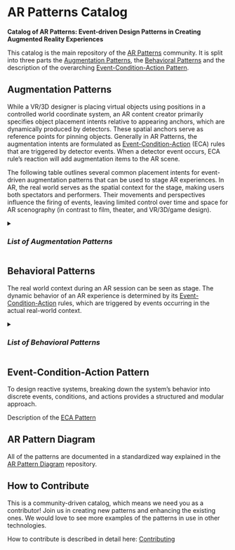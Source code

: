 # AR Patterns Catalog

**Catalog of AR Patterns: Event-driven Design Patterns in Creating Augmented Reality Experiences**

This catalog is the main repository of the [AR Patterns](https://github.com/ARpatterns) community. It is split into three parts the [Augmentation Patterns](#behavioral-patterns), the [Behavioral Patterns](#behavioral-patterns) and the description of the overarching [Event-Condition-Action Pattern](eca/).

## Augmentation Patterns
While a VR/3D designer is placing virtual objects using positions in a controlled world coordinate system, 
an AR content creator primarily specifies object placement intents relative to appearing anchors, 
which are dynamically produced by detectors. These spatial anchors serve as reference points for pinning objects. 
Generally in AR Patterns, the augmentation intents are formulated as [Event-Condition-Action](eca.md) (ECA) rules that are triggered by detector events. 
When a detector event occurs, ECA rule’s reaction will add augmentation items to the AR scene.

The following table outlines several common placement intents for event-driven augmentation patterns 
that can be used to stage AR experiences. In AR, the real world serves as the spatial context for the stage, 
making users both spectators and performers. Their movements and perspectives influence the firing of events, 
leaving limited control over time and space for AR scenography (in contrast to film, theater, and VR/3D/game design).

<details>
<summary><h3><i>List of Augmentation Patterns</i></h3></summary>

| Augmentation Pattern	| Description	| Example |
|---|---|---|
| [Geolocated Remark Pattern](augmentation-patterns/geolocated-remark.md)	| Triggering of action or of user feedback based on GPS location data or on address data	| Visual or audio feedback about location-based point of interest | 
| [Segment Overlay Pattern](augmentation-patterns/segment-overlay.md)	| Presentation of 2D overlay on top of image segment detected in video stream	| Attaching 2D text description to a detected image segment | 
| [Area Enrichment Pattern](augmentation-patterns/area-enrichment.md)	| Approximately placing 3D content at area of image segment| Presenting ballons in sky area | 
| [Captured Twin Pattern](augmentation-patterns/captured-twin.md)	| Captured element of real world added to 3D data model	| Captured walls and doors and windows in an indoor AR session | 
| [Anchored Supplement Pattern](augmentation-patterns/anchored-supplement.md)	| Presentation of 3D content aligned to detected entity for enhancement	| Attaching visual 3D elements to a detected image (marker) or captured object | 
| [Superimposition Pattern](augmentation-patterns/superimposition.md)	| Presentation of 3D content replacing a detected entity	| Cover a detected object with a virtual one | 
| [Tag-along Pattern](augmentation-patterns/tag-along.md)	| Presentation of 3D content within user’s field of view while head-locked	| Place 3D control panel that follows the user | 
| [Hand/Palm Pop-up Pattern](augmentation-patterns/hand-palm-popup.md)	| Presentation of 3D content on hand or palm while visible	| Place 3D UI elements at palm of user's one hand | 
| [Ahead Staging Pattern](augmentation-patterns/ahead-staging.md)	| Presentation of 3D content ahead of user	| Placing 3D item on floor in front of spectator | 
| [Pass-through Portal Pattern](augmentation-patterns/pass-through-portal.md)	| Present partly hidden 3D content to force user to go through	| Placing 3D scene behind a portal / behind an opening | 
| [Staged Progression Pattern](augmentation-patterns/staged-progression.md) | Ordered, linear story: temporal order or interaction flow of 3D presentations	| Sequence of 3D content with forth and optionally back movements | 
| [Attention Director Pattern](augmentation-patterns/attention-director.md) | Guide user’s attention to relevant place | Use animated pointers to direct user’s attention |
| [Contextual Plot Pattern](augmentation-patterns/contextual-plot.md) | Spatio-temporal setting that aggregates diverse AR patterns to form a scenario or a non-linear plot | Scenography of dynamic, interactive, and animated AR | 
</details>

## Behavioral Patterns
The real world context during an AR session can be seen as stage. The dynamic behavior of an AR experience is determined by its [Event-Condition-Action](eca/) rules, which are triggered by events occurring in the actual real-world context.

<details>
<summary><h3><i>List of Behavioral Patterns</i></h3></summary>

| Icon | Pattern | Description | Example |
|---|---|---|---|
| <img src="assets/icons/Instant.png" width="80"> | [Instant Reaction Pattern](behavioral-patterns/instant-reaction.md)	| Direct execution of action triggered by invocation of rule	| Immediate command of action or call of function |
| <img src="assets/icons/Timed.png" width="80"> | [Timed Reaction Pattern](behavioral-patterns/timed-reaction.md)	| Temporally executed action	| Delayed action or sequence of timed actions|
| <img src="assets/icons/Conditional.png" width="140"> | [Conditional Reaction Pattern](behavioral-patterns/conditional-reaction.md)	| Execute an action only when a condition is fulfilled after being triggered by event	| State-driven, asynchronous programming logic|
| <img src="assets/icons/Continous.png" width="140"> | [Continous Evaluation Pattern](behavioral-patterns/continous-evaluation.md)	| Continuous polling of state changes that will triggers rules	|Continuous checks on value change, existence, visibility, proximity |
| <img src="assets/icons/Notification.png" width="140"> | [Publish-Subscribe Notification Pattern](behavioral-patterns/publish-subscribe-notification.md)	| Receive notifications via a message queue from a subscribed system	| From speech recognition system or from WebRTC system in collaboration session |
| <img src="assets/icons/Request.png" width="140"> | [Request-Response Pattern](behavioral-patterns/request-response.md)	| Remote procedure call resulting in asynchronously receiving ECA rules or media assets	| REST API call via a Web URL to load rules or assets (images, 3D models)|
| <img src="assets/icons/Chain.png" width="140"> | [Chain Reaction Pattern](behavioral-patterns/chain-reaction.md)	| Course of events processed as sequence of indirect reactions of running subsequenced rules	| Rule changing data that will trigger a rule to update an item’s visual as a follow-up |
| <img src="assets/icons/Flip.png" width="140"> | [Complementary Reactions Pattern](behavioral-patterns/complementary-reactions.md)	| Two active rules with opposite reactions	|Reacting on toggling states with two complementary active rules|
| <img src="assets/icons/Reactivate.png" width="140"> | [Detector Reactivation Pattern](behavioral-patterns/detector-reactivation.md)	| Reactivate detector with only-once reaction	|Reactivate detector after resulting augmentation is no longer existing |
</details>

## Event-Condition-Action Pattern

To design reactive systems, breaking down the system’s behavior into discrete events, conditions, and actions provides a structured and modular approach.

Description of the [ECA Pattern](eca/)

## AR Pattern Diagram
All of the patterns are documented in a standardized way explained in the [AR Pattern Diagram](https://github.com/ARpatterns/diagram) repository.

## How to Contribute
This is a community-driven catalog, which means we need you as a contributor! Join us in creating new patterns and enhancing the existing ones.
We would love to see more examples of the patterns in use in other technologies.

How to contribute is described in detail here: [Contributing](CONTRIBUTING.md)